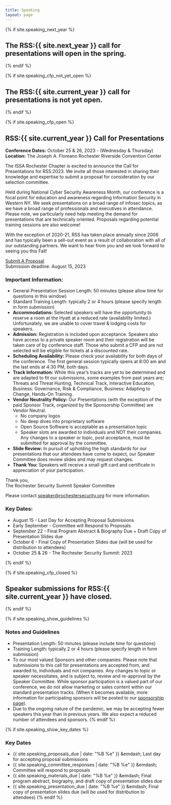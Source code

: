 ```yaml
---
title: Speaking
layout: page
---
```


{% if site.speaking_next_year %}
<h2 class="text-center">The RSS:{{ site.next_year }} call for presentations will open in the spring.</h2>
{% endif %}

{% if site.speaking_cfp_not_yet_open %}
<h2 class="text-center">The RSS:{{ site.current_year }} call for presentations is not yet open.</h2>
{% endif %}

{% if site.speaking_cfp_open %}
## RSS:{{ site.current_year }} Call for Presentations

**Conference Dates:** October 25 & 26, 2023 - (Wednesday & Thursday)<br>
**Location:** The Joseph A. Floreano Rochester Riverside Convention Center

The ISSA Rochester Chapter is excited to announce the Call for Presentations for RSS:2023. We invite all those interested in sharing their knowledge and expertise to submit a proposal for consideration by our selection committee.  

Held during National Cyber Security Awareness Month, our conference is a focal point for education and awareness regarding Information Security in Western NY.  We seek presentations on a broad range of infosec topics, as we have a broad range of professionals and executives in attendance. Please note, we particularly need help meeting the demand for presentations that are technically oriented. Proposals regarding potential training sessions are also welcome!

With the exception of  2020-21, RSS has taken place annually since 2006 and has typically been a sell-out event as a result of collaboration with all of our outstanding partners.  We want to hear from you and we look forward to seeing you this Fall! 


<div class="mt-5 text-center"><a class="btn btn-primary btn-lg" href="https://docs.google.com/forms/d/1q5SGkXUgSxv9o9Chra_4dWhxLQu-_KpGDDjwRtRe7tY/" target="_blank">Submit A Proposal</a><br>
Submission deadline: August 15, 2023</div>

### Important Information: 

* General Presentation Session Length: 50 minutes (please allow time for questions in this window)
* Standard Training Length: typically 2 or 4 hours (please specify length in form submission)
* **Accommodations:** Selected speakers will have the opportunity to reserve a room at the Hyatt at a reduced rate (availability limited.) Unfortunately, we are unable to cover travel & lodging costs for speakers. 
* **Admission:** Registration is included upon acceptance. Speakers also have access to a private speaker room and their registration will be taken care of by conference staff. Those who submit a CFP and are not selected will be eligible for tickets at a discounted rate. 
* **Scheduling Availability:** Please check your availability for both days of the conference. The first general session typically opens at 8:00 am and the last ends at 4:30 PM, both days. 
* **Track Information:** While this year’s tracks are yet to be determined and are adapted to fit our submissions, some examples from past years are; Threats and Threat Hunting, Technical Track, Interactive Education, Business: Governance, Risk & Compliance, Business: Adapting to Change, Hands-On Training.
* **Vendor Neutrality Policy:**  Our Presentations (with the exception of the paid Sponsor Track, organized by the Sponsorship Committee) are Vendor Neutral.
  * No company logos
  * No deep dives into proprietary software
  * Open Source Software is acceptable as a presentation topic
  * Speaker slots are awarded to individuals and NOT their companies. Any changes to a speaker or topic, post acceptance, must be submitted for approval by the committee.
* **Slide Review:** In pursuit of upholding the high standards for our presentations that our attendees have come to expect, our Speaker Committee does review slides and may request changes. 
* **Thank You:** Speakers will receive a small gift card and certificate in appreciation of your participation. 

Thank you,  
The Rochester Security Summit Speaker Committee

Please contact [speaker@rochestersecurity.org](mailto:speaker@rochestersecurity.org) for more information.


### Key Dates:

* August 15 - Last Day for Accepting Proposal Submissions
* Early September  - Committee will Respond to Proposals 
* September 22  - Final Program Abstract & Biography Due + Draft Copy of Presentation Slides due
* October 6  - Final Copy of Presentation Slides due (will be used for distribution to attendees)
* October 25 & 26 - The Rochester Security Summit: 2023

{% endif %}

{% if site.speaking_cfp_closed %}
<h2 class="center">Speaker submissions for RSS:{{ site.current_year }} have closed.</h2>
{% endif %}

{% if site.speaking_show_guidelines %}
### Notes and Guidelines

* Presentation Length: 50 minutes (please include time for questions)
* Training Length: typically 2 or 4 hours (please specify length in form submission)
* To our most valued Sponsors and other companies: Please note that submissions to this call for presentations are accepted from, and awarded to, individuals and not companies. Any changes to topic or speaker necessitates, and is subject to, review and re-approval by the Speaker Committee. While sponsor participation is a valued part of our conference, we do not allow marketing or sales content within our standard presentation tracks. (When it becomes available, more information for participating sponsors will be posted to our [sponsorship page](/sponsorship)).
* Due to the ongoing nature of the pandemic, we may be accepting fewer speakers this year than in previous years. We also expect a reduced number of attendees and sponsors.
{% endif %}

{% if site.speaking_show_key_dates %}
### Key Dates

* {{ site.speaking_proposals_due | date: "%B %e" }} &emdash; Last day for accepting proposal submissions
* {{ site.speaking_committee_responses | date: "%B %e" }} &emdash; Committee will respond to proposals
* {{ site.speaking_materials_due | date: "%B %e" }} &emdash; Final program abstract, biography, and draft copy of presentation slides due
* {{ site.speaking_presentation_due | date: "%B %e" }} &emdash; Final copy of presentation slides due (will be used for distribution to attendees)
{% endif %}
